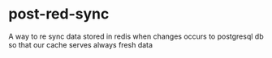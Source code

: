 # post-red-sync
A way to re sync data stored in redis when changes occurs to postgresql db so that our cache serves always fresh data 
